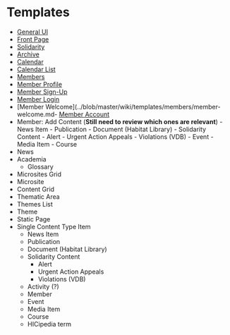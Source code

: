 # Templates

- [General UI](../blob/master/wiki/templates/general-ui.md)
- [Front Page](../blob/master/wiki/templates/front-page.md)
- [Solidarity](../blob/master/wiki/templates/solidarity.md)
- [Archive](../blob/master/wiki/templates/archive.md)
- [Calendar](../blob/master/wiki/templates/calendar.md)
- [Calendar List](../blob/master/wiki/templates/calendar-list.md)
- [Members](../blob/master/wiki/templates/members/members.md)
- [Member Profile](../blob/master/wiki/templates/members/member-profile.md)
- [Member Sign-Up](../blob/master/wiki/templates/members/member-signup.md)
- [Member Login](../blob/master/wiki/templates/members/member-login.md)
- [Member Welcome](../blob/master/wiki/templates/members/member-welcome.md- [Member Account](../blob/master/wiki/templates/members/member-account.md)
- Member: Add Content (**Still need to review which ones are relevant**)
         - News Item
         - Publication
         - Document (Habitat Library)
         - Solidarity Content
            - Alert
            - Urgent Action Appeals
            - Violations (VDB)
         - Event
         - Media Item
         - Course
- News
- Academia
   - Glossary
- Microsites Grid
- Microsite
- Content Grid
- Thematic Area
- Themes List
- Theme
- Static Page
- Single Content Type Item
   - News Item
   - Publication
   - Document (Habitat Library)
   - Solidarity Content
      - Alert
      - Urgent Action Appeals
      - Violations (VDB)
   - Activity (?)
   - Member
   - Event
   - Media Item
   - Course
   - HICipedia term
